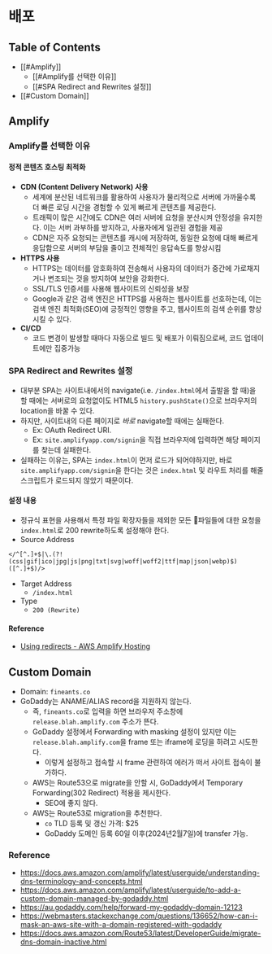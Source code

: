 # 배포

## Table of Contents
- [[#Amplify]]
	- [[#Amplify를 선택한 이유]]
	- [[#SPA Redirect and Rewrites 설정]]
- [[#Custom Domain]]

## Amplify
### Amplify를 선택한 이유
#### 정적 콘텐츠 호스팅 최적화
- **CDN (Content Delivery Network) 사용**
	- 세계에 분산된 네트워크를 활용하여 사용자가 물리적으로 서버에 가까울수록 더 빠른 로딩 시간을 경험할 수 있게 빠르게 콘텐츠를 제공한다.
	- 트래픽이 많은 시간에도 CDN은 여러 서버에 요청을 분산시켜 안정성을 유지한다. 이는 서버 과부하를 방지하고, 사용자에게 일관된 경험을 제공
	- CDN은 자주 요청되는 콘텐츠를 캐시에 저장하여, 동일한 요청에 대해 빠르게 응답함으로 서버의 부담을 줄이고 전체적인 응답속도를 향상시킴
- **HTTPS 사용**
	- HTTPS는 데이터를 암호화하여 전송해서 사용자의 데이터가 중간에 가로채지거나 변조되는 것을 방지하여 보안을 강화한다.
	- SSL/TLS 인증서를 사용해 웹사이트의 신뢰성을 보장
	- Google과 같은 검색 엔진은 HTTPS를 사용하는 웹사이트를 선호하는데, 이는 검색 엔진 최적화(SEO)에 긍정적인 영향을 주고, 웹사이트의 검색 순위를 향상시킬 수 있다.
- **CI/CD**
	- 코드 변경이 발생할 때마다 자동으로 빌드 및 배포가 이뤄짐으로써, 코드 업데이트에만 집중가능 
### SPA Redirect and Rewrites 설정
- 대부분 SPA는 사이트내에서의 navigate(i.e. `/index.html`에서 출발을 할 때)을 할 때에는 서버로의 요청없이도 HTML5 `history.pushState()`으로 브라우저의 location을 바꿀 수 있다.
- 하지만, 사이트내의 다른 페이지로 *바로* navigate할 때에는 실패한다.
	- Ex: OAuth Redirect URI.
	- Ex: `site.amplifyapp.com/signin`을 직접 브라우저에 입력하면 해당 페이지를 찾는데 실패한다.
- 실패하는 이유는, SPA는 `index.html`이 먼저 로드가 되어야하지만, 바로 `site.amplifyapp.com/signin`을 한다는 것은 `index.html` 및 라우트 처리를 해줄 스크립트가 로드되지 않았기 때문이다.
#### 설정 내용
- 정규식 표현을 사용해서 특정 파일 확장자들을 제외한 모든 파일들에 대한 요청을 `index.html`로 200 rewrite하도록 설정해야 한다.
- Source Address
```
</^[^.]+$|\.(?!(css|gif|ico|jpg|js|png|txt|svg|woff|woff2|ttf|map|json|webp)$)([^.]+$)/>
```
- Target Address
	- `/index.html`
- Type
	- `200 (Rewrite)`
#### Reference
- [Using redirects - AWS Amplify Hosting](https://docs.aws.amazon.com/amplify/latest/userguide/redirects.html#redirects-for-single-page-web-apps-spa)

## Custom Domain
- Domain: `fineants.co` 
- GoDaddy는 ANAME/ALIAS record을 지원하지 않는다.
	- 즉, `fineants.co`로 입력을 하면 브라우저 주소창에 `release.blah.amplify.com` 주소가 뜬다.
	- GoDaddy 설정에서 Forwarding with masking 설정이 있지만 이는 `release.blah.amplify.com`을 frame 또는 iframe에 로딩을 하려고 시도한다.
		- 이렇게 설정하고 접속할 시 frame 관련하여 에러가 떠서 사이트 접속이 불가하다.
	- AWS는 Route53으로 migrate을 안할 시, GoDaddy에서 Temporary Forwarding(302 Redirect) 적용을 제시한다.
		- SEO에 좋지 않다.
	- AWS는 Route53로 migration을 추천한다.
		- `co` TLD 등록 및 갱신 가격: $25
		- GoDaddy 도메인 등록 60일 이후(2024년2월7일)에 transfer 가능.
### Reference
- https://docs.aws.amazon.com/amplify/latest/userguide/understanding-dns-terminology-and-concepts.html
- https://docs.aws.amazon.com/amplify/latest/userguide/to-add-a-custom-domain-managed-by-godaddy.html
- https://au.godaddy.com/help/forward-my-godaddy-domain-12123
- https://webmasters.stackexchange.com/questions/136652/how-can-i-mask-an-aws-site-with-a-domain-registered-with-godaddy
- https://docs.aws.amazon.com/Route53/latest/DeveloperGuide/migrate-dns-domain-inactive.html
